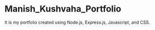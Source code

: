 # Manish_Kushvaha_Portfolio
It is my portfolio created using Node.js, Express.js, Javascript, and CSS.
